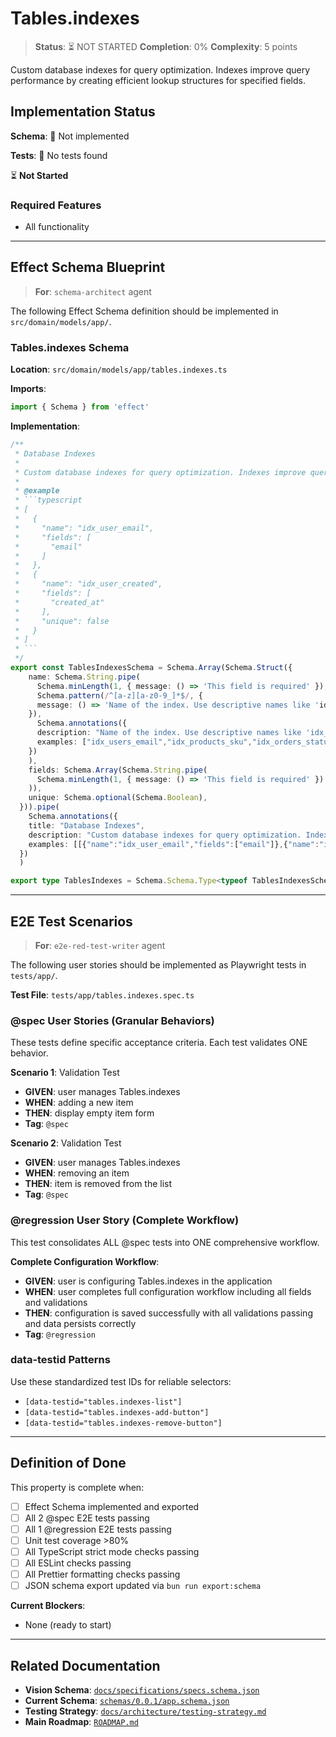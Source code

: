 # Tables.indexes

> **Status**: ⏳ NOT STARTED
> **Completion**: 0%
> **Complexity**: 5 points

Custom database indexes for query optimization. Indexes improve query performance by creating efficient lookup structures for specified fields.

## Implementation Status

**Schema**: 🔴 Not implemented

**Tests**: 🔴 No tests found

⏳ **Not Started**

### Required Features

- All functionality

---

## Effect Schema Blueprint

> **For**: `schema-architect` agent

The following Effect Schema definition should be implemented in `src/domain/models/app/`.

### Tables.indexes Schema

**Location**: `src/domain/models/app/tables.indexes.ts`

**Imports**:

```typescript
import { Schema } from 'effect'
```

**Implementation**:

````typescript
/**
 * Database Indexes
 *
 * Custom database indexes for query optimization. Indexes improve query performance by creating efficient lookup structures for specified fields.
 *
 * @example
 * ```typescript
 * [
 *   {
 *     "name": "idx_user_email",
 *     "fields": [
 *       "email"
 *     ]
 *   },
 *   {
 *     "name": "idx_user_created",
 *     "fields": [
 *       "created_at"
 *     ],
 *     "unique": false
 *   }
 * ]
 * ```
 */
export const TablesIndexesSchema = Schema.Array(Schema.Struct({
    name: Schema.String.pipe(
      Schema.minLength(1, { message: () => 'This field is required' }),
      Schema.pattern(/^[a-z][a-z0-9_]*$/, {
      message: () => 'Name of the index. Use descriptive names like 'idx_tablename_fieldname''
    }),
      Schema.annotations({
      description: "Name of the index. Use descriptive names like 'idx_tablename_fieldname'",
      examples: ["idx_users_email","idx_products_sku","idx_orders_status"]
    })
    ),
    fields: Schema.Array(Schema.String.pipe(
      Schema.minLength(1, { message: () => 'This field is required' })
    )),
    unique: Schema.optional(Schema.Boolean),
  })).pipe(
    Schema.annotations({
    title: "Database Indexes",
    description: "Custom database indexes for query optimization. Indexes improve query performance by creating efficient lookup structures for specified fields.",
    examples: [[{"name":"idx_user_email","fields":["email"]},{"name":"idx_user_created","fields":["created_at"],"unique":false}]]
  })
  )

export type TablesIndexes = Schema.Schema.Type<typeof TablesIndexesSchema>
````

---

## E2E Test Scenarios

> **For**: `e2e-red-test-writer` agent

The following user stories should be implemented as Playwright tests in `tests/app/`.

**Test File**: `tests/app/tables.indexes.spec.ts`

### @spec User Stories (Granular Behaviors)

These tests define specific acceptance criteria. Each test validates ONE behavior.

**Scenario 1**: Validation Test

- **GIVEN**: user manages Tables.indexes
- **WHEN**: adding a new item
- **THEN**: display empty item form
- **Tag**: `@spec`

**Scenario 2**: Validation Test

- **GIVEN**: user manages Tables.indexes
- **WHEN**: removing an item
- **THEN**: item is removed from the list
- **Tag**: `@spec`

### @regression User Story (Complete Workflow)

This test consolidates ALL @spec tests into ONE comprehensive workflow.

**Complete Configuration Workflow**:

- **GIVEN**: user is configuring Tables.indexes in the application
- **WHEN**: user completes full configuration workflow including all fields and validations
- **THEN**: configuration is saved successfully with all validations passing and data persists correctly
- **Tag**: `@regression`

### data-testid Patterns

Use these standardized test IDs for reliable selectors:

- `[data-testid="tables.indexes-list"]`
- `[data-testid="tables.indexes-add-button"]`
- `[data-testid="tables.indexes-remove-button"]`

---

## Definition of Done

This property is complete when:

- [ ] Effect Schema implemented and exported
- [ ] All 2 @spec E2E tests passing
- [ ] All 1 @regression E2E tests passing
- [ ] Unit test coverage >80%
- [ ] All TypeScript strict mode checks passing
- [ ] All ESLint checks passing
- [ ] All Prettier formatting checks passing
- [ ] JSON schema export updated via `bun run export:schema`

**Current Blockers**:

- None (ready to start)

---

## Related Documentation

- **Vision Schema**: [`docs/specifications/specs.schema.json`](../specs.schema.json)
- **Current Schema**: [`schemas/0.0.1/app.schema.json`](../../schemas/0.0.1/app.schema.json)
- **Testing Strategy**: [`docs/architecture/testing-strategy.md`](../../architecture/testing-strategy.md)
- **Main Roadmap**: [`ROADMAP.md`](../../../ROADMAP.md)
